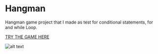 # Hangman

Hangman game project that I made as test for conditional statements, for and while Loop. 

[TRY THE GAME HERE](https://replit.com/@testScriptCeo/Hang-Man-text-base#main.py)


![alt text](https://cdn.discordapp.com/attachments/983670671647313930/1038400200244465755/image.png)
